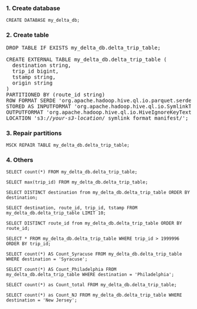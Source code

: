 ### 1. Create database

```
CREATE DATABASE my_delta_db;
```

### 2. Create table

<pre>
DROP TABLE IF EXISTS my_delta_db.delta_trip_table;

CREATE EXTERNAL TABLE my_delta_db.delta_trip_table (
  destination string,
  trip_id bigint,
  tstamp string,
  origin string
)
PARTITIONED BY (route_id string)
ROW FORMAT SERDE 'org.apache.hadoop.hive.ql.io.parquet.serde.ParquetHiveSerDe'
STORED AS INPUTFORMAT 'org.apache.hadoop.hive.ql.io.SymlinkTextInputFormat'
OUTPUTFORMAT 'org.apache.hadoop.hive.ql.io.HiveIgnoreKeyTextOutputFormat'
LOCATION 's3://<i>your-s3-location</i>/_symlink_format_manifest/';
</pre>

### 3. Repair partitions

```
MSCK REPAIR TABLE my_delta_db.delta_trip_table;
```

### 4. Others

```
SELECT count(*) FROM my_delta_db.delta_trip_table;

SELECT max(trip_id) FROM my_delta_db.delta_trip_table;

SELECT DISTINCT destination from my_delta_db.delta_trip_table ORDER BY destination;

SELECT destination, route_id, trip_id, tstamp FROM my_delta_db.delta_trip_table LIMIT 10;

SELECT DISTINCT route_id from my_delta_db.delta_trip_table ORDER BY route_id;

SELECT * FROM my_delta_db.delta_trip_table WHERE trip_id > 1999996 ORDER BY trip_id;

SELECT count(*) AS Count_Syracuse FROM my_delta_db.delta_trip_table WHERE destination = 'Syracuse';

SELECT count(*) AS Count_Philadelphia FROM my_delta_db.delta_trip_table WHERE destination = 'Philadelphia';

SELECT count(*) as Count_total FROM my_delta_db.delta_trip_table;

SELECT count(*) as Count_NJ FROM my_delta_db.delta_trip_table WHERE destination = 'New Jersey';
```
